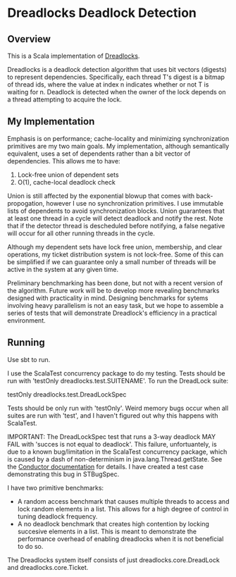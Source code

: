 Dreadlocks Deadlock Detection
=======================================

Overview
--------

This is a Scala implementation of [Dreadlocks](http://www.cs.nyu.edu/~ejk/papers/dreadlocks-spaa08.pdf).

Dreadlocks is a deadlock detection algorithm that uses bit vectors (digests) to represent dependencies. Specifically, each thread T's digest is a bitmap of thread ids, where the value at index n indicates whether or not T is waiting for n. Deadlock is detected when the owner of the lock depends on a thread attempting to acquire the lock.

My Implementation
-----------------

Emphasis is on performance; cache-locality and minimizing synchronization primitives are my two main goals. My implementation, although semantically equivalent, uses a set of dependents rather than a bit vector of dependencies. This allows me to have:

1. Lock-free union of dependent sets
2. O(1), cache-local deadlock check

Union is still affected by the exponential blowup that comes with back-propogation, however I use no synchronization primitives. I use immutable lists of dependents to avoid synchronization blocks. Union guarantees that at least one thread in a cycle will detect deadlock and notify the rest. Note that if the detector thread is descheduled before notifying, a false negative will occur for all other running threads in the cycle.

Although my dependent sets have lock free union, membership, and clear operations, my ticket distribution system is not lock-free. Some of this can be simplified if we can guarantee only a small number of threads will be active in the system at any given time.

Preliminary benchmarking has been done, but not with a recent version of the algorithm. Future work will be to develop more revealing benchmarks designed with practicality in mind. Designing benchmarks for sytems involving heavy parallelism is not an easy task, but we hope to assemble a series of tests that will demonstrate Dreadlock's efficiency in a practical environment.

Running
-------

Use sbt to run.

I use the ScalaTest concurrency package to do my testing. Tests should be run with 'testOnly dreadlocks.test.SUITENAME'. To run the DreadLock suite:

testOnly dreadlocks.test.DreadLockSpec

Tests should be only run with 'testOnly'. Weird memory bugs occur when all suites are run with 'test', and I haven't figured out why this happens with ScalaTest.

IMPORTANT: The DreadLockSpec test that runs a 3-way deadlock MAY FAIL with 'succes is not equal to deadlock'. This failure, unfortuantely, is due to a known bug/limitation in the ScalaTest concurrency package, which is caused by a dash of non-determinism in java.lang.Thread.getState. See the [Conductor documentation](http://doc.scalatest.org/1.4.1/org/scalatest/concurrent/Conductor.html) for details. I have created a test case demonstrating this bug in STBugSpec.

I have two primitive benchmarks: 

* A random access benchmark that causes multiple threads to access and lock random elements in a list. This allows for a high degree of control in tuning deadlock frequency.
* A no deadlock benchmark that creates high contention by locking succesive elements in a list. This is meant to demonstrate the performance overhead of enabling dreadlocks when it is not beneficial to do so.

The Dreadlocks system itself consists of just dreadlocks.core.DreadLock and dreadlocks.core.Ticket.
